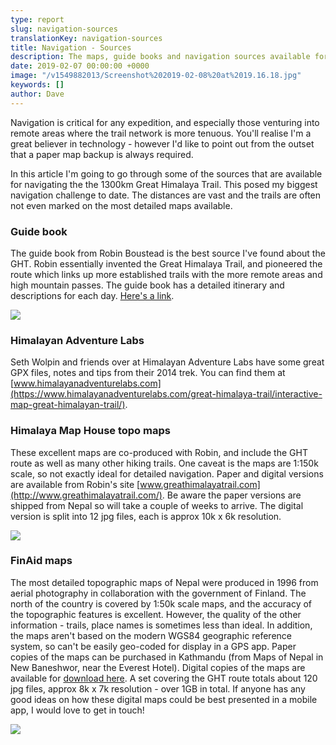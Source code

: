 ```yaml
---
type: report
slug: navigation-sources
translationKey: navigation-sources
title: Navigation - Sources
description: The maps, guide books and navigation sources available for the GHT.
date: 2019-02-07 00:00:00 +0000
image: "/v1549882013/Screenshot%202019-02-08%20at%2019.16.18.jpg"
keywords: []
author: Dave
---
```

Navigation is critical for any expedition, and especially those venturing into remote areas where the trail network is more tenuous. You'll realise I'm a great believer in technology - however I'd like to point out from the outset that a paper map backup is always required.

In this article I'm going to go through some of the sources that are available for navigating the the 1300km Great Himalaya Trail. This posed my biggest navigation challenge to date. The distances are vast and the trails are often not even marked on the most detailed maps available.

### Guide book

The guide book from Robin Boustead is the best source I've found about the GHT. Robin essentially invented the Great Himalaya Trail, and pioneered the route which links up more established trails with the more remote areas and high mountain passes. The guide book has a detailed itinerary and descriptions for each day. [Here's a link](https://www.amazon.com/dp/1905864604).

![](https://res.cloudinary.com/wildernessprime/image/upload/w_800,dpr_auto/v1549881032/5026693-NOC02.jpg)

### Himalayan Adventure Labs

Seth Wolpin and friends over at Himalayan Adventure Labs have some great GPX files, notes and tips from their 2014 trek. You can find them at [www.himalayanadventurelabs.com](https://www.himalayanadventurelabs.com/great-himalaya-trail/interactive-map-great-himalayan-trail/).

### Himalaya Map House topo maps

These excellent maps are co-produced with Robin, and include the GHT route as well as many other hiking trails. One caveat is the maps are 1:150k scale, so not exactly ideal for detailed navigation. Paper and digital versions are available from Robin's site [www.greathimalayatrail.com](http://www.greathimalayatrail.com/). Be aware the paper versions are shipped from Nepal so will take a couple of weeks to arrive. The digital version is split into 12 jpg files, each is approx 10k x 6k resolution.

![](https://res.cloudinary.com/wildernessprime/image/upload/w_800,dpr_auto/v1549882055/Screenshot%202019-02-11%20at%2011.20.21.jpg)

### FinAid maps

The most detailed topographic maps of Nepal were produced in 1996 from aerial photography in collaboration with the government of Finland. The north of the country is covered by 1:50k scale maps, and the accuracy of the topographic features is excellent. However, the quality of the other information - trails, place names is sometimes less than ideal. In addition, the maps aren't based on the modern WGS84 geographic reference system, so can't be easily geo-coded for display in a GPS app. Paper copies of the maps can be purchased in Kathmandu (from Maps of Nepal in New Baneshwor, near the Everest Hotel). Digital copies of the maps are available for [download here](https://jemecasseausoleil.blogspot.com/2017/07/cartes-du-nepal.html). A set covering the GHT route totals about 120 jpg files, approx 8k x 7k resolution - over 1GB in total. If anyone has any good ideas on how these digital maps could be best presented in a mobile app, I would love to get in touch!

![](https://res.cloudinary.com/wildernessprime/image/upload/w_800,dpr_auto/v1549882089/Screenshot%202019-02-11%20at%2011.15.54.jpg)